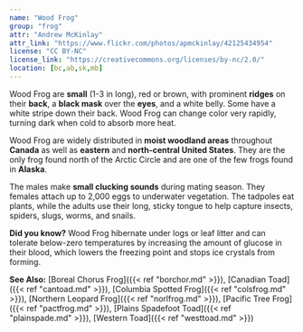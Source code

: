 ```yaml
---
name: "Wood Frog"
group: "frog"
attr: "Andrew McKinlay"
attr_link: "https://www.flickr.com/photos/apmckinlay/42125434954"
license: "CC BY-NC"
license_link: "https://creativecommons.org/licenses/by-nc/2.0/"
location: [bc,ab,sk,mb]
---
```

Wood Frog are **small** (1-3 in long), red or brown, with prominent **ridges** on their **back**, a **black mask** over the **eyes**, and a white belly. Some have a white stripe down their back. Wood Frog can change color very rapidly, turning dark when cold to absorb more heat.

Wood Frog are widely distributed in **moist woodland areas** throughout **Canada** as well as **eastern** and **north-central United States**. They are the only frog found north of the Arctic Circle and are one of the few frogs found in **Alaska**.  

The males make **small clucking sounds** during mating season. They females attach up to 2,000 eggs to underwater vegetation. The tadpoles eat plants, while the adults use their long, sticky tongue to help capture insects, spiders, slugs, worms, and snails.

**Did you know?** Wood Frog hibernate under logs or leaf litter and can tolerate below-zero temperatures by increasing the amount of glucose in their blood, which lowers the freezing point and stops ice crystals from forming.

<!-- generated, do not edit -->
**See Also:**
[Boreal Chorus Frog]({{< ref "borchor.md" >}}),
[Canadian Toad]({{< ref "cantoad.md" >}}),
[Columbia Spotted Frog]({{< ref "colsfrog.md" >}}),
[Northern Leopard Frog]({{< ref "norlfrog.md" >}}),
[Pacific Tree Frog]({{< ref "pactfrog.md" >}}),
[Plains Spadefoot Toad]({{< ref "plainspade.md" >}}),
[Western Toad]({{< ref "westtoad.md" >}})
